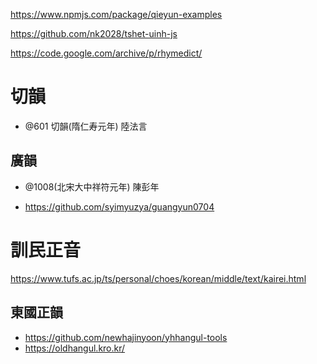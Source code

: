 https://www.npmjs.com/package/qieyun-examples

https://github.com/nk2028/tshet-uinh-js

https://code.google.com/archive/p/rhymedict/

# 切韻

- @601 切韻(隋仁寿元年) 陸法言

## 廣韻

- @1008(北宋大中祥符元年) 陳彭年

- https://github.com/syimyuzya/guangyun0704

# 訓民正音

https://www.tufs.ac.jp/ts/personal/choes/korean/middle/text/kairei.html

## 東國正韻

- https://github.com/newhajinyoon/yhhangul-tools
- https://oldhangul.kro.kr/
